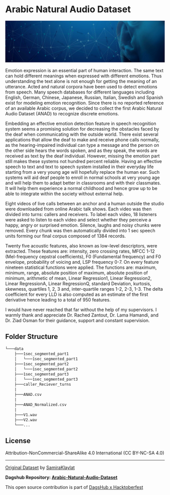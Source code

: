 # Arabic Natural Audio Dataset

![image](../assets/anad.jpg)


Emotion expression is an essential part of human interaction. The same text can hold different meanings when expressed with different emotions. Thus understanding the text alone is not enough for getting the meaning of an utterance. Acted and natural corpora have been used to detect emotions from speech. Many speech databases for different languages including English, German, Chinese, Japanese, Russian, Italian, Swedish and Spanish exist for modeling emotion recognition. Since there is no reported reference of an available Arabic corpus, we decided to collect the first Arabic Natural Audio Dataset (ANAD) to recognize discrete emotions.

Embedding an effective emotion detection feature in speech recognition system seems a promising solution for decreasing the obstacles faced by the deaf when communicating with the outside world. There exist several applications that allow the deaf to make and receive phone calls normally, as the hearing-impaired individual can type a message and the person on the other side hears the words spoken, and as they speak, the words are received as text by the deaf individual. However, missing the emotion part still makes these systems not hundred percent reliable. Having an effective speech to text and text to speech system installed in their everyday life starting from a very young age will hopefully replace the human ear. Such systems will aid deaf people to enroll in normal schools at very young age and will help them to adapt better in classrooms and with their classmates. It will help them experience a normal childhood and hence grow up to be able to integrate within the society without external help.

Eight videos of live calls between an anchor and a human outside the studio were downloaded from online Arabic talk shows. Each video was then divided into turns: callers and receivers. To label each video, 18 listeners were asked to listen to each video and select whether they perceive a happy, angry or surprised emotion. Silence, laughs and noisy chunks were removed. Every chunk was then automatically divided into 1 sec speech units forming our final corpus composed of 1384 records.

Twenty five acoustic features, also known as low-level descriptors, were extracted. These features are: intensity, zero crossing rates, MFCC 1-12 (Mel-frequency cepstral coefficients), F0 (Fundamental frequency) and F0 envelope, probability of voicing and, LSP frequency 0-7. On every feature nineteen statistical functions were applied. The functions are: maximum, minimum, range, absolute position of maximum, absolute position of minimum, arithmetic of mean, Linear Regression1, Linear Regression2, Linear RegressionA, Linear RegressionQ, standard Deviation, kurtosis, skewness, quartiles 1, 2, 3 and, inter-quartile ranges 1-2, 2-3, 1-3. The delta coefficient for every LLD is also computed as an estimate of the first derivative hence leading to a total of 950 features.

I would have never reached that far without the help of my supervisors. I warmly thank and appreciate Dr. Rached Zantout, Dr. Lama Hamandi, and Dr. Ziad Osman for their guidance, support and constant supervision.


## Folder Structure


    
    └───data
        ├───1sec_segmented_part1
        │   └───1sec_segmented_part1
        ├───1sec_segmented_part2
        │   └───1sec_segmented_part2
        ├───1sec_segmented_part3
        │   └───1sec_segmented_part3
        ├───caller_Reciever_turns
        |
        ├───ANAD.csv
        |
        ├───ANAD_Normalized.csv
        |
        ├───V1.wav
        ├───V2.wav
        └───...

## License

Attribution-NonCommercial-ShareAlike 4.0 International (CC BY-NC-SA 4.0)

---

[Original Dataset](https://www.kaggle.com/suso172/arabic-natural-audio-dataset?select=1sec_segmented_part3) by [SamiraKlaylat](https://www.kaggle.com/suso172)

**Dagshub Repository: [Arabic-Natural-Audio-Dataset](https://dagshub.com/mert.bozkirr/Arabic-Natural-Audio-Dataset)**

This open source contribution is part of [DagsHub x Hacktoberfest](https://dagshub.com/blog/hacktoberfest-x-dagshub-2/)
